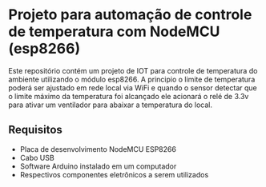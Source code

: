 Projeto para automação de controle de temperatura com NodeMCU (esp8266)
===================================================

Este repositório contém um projeto de IOT para controle de temperatura do ambiente utilizando o módulo esp8266.
A principio o limite de temperatura poderá ser ajustado em rede local via WiFi e quando o sensor detectar que o limite máximo da temperatura foi alcançado ele acionará o relé de 3.3v para ativar um ventilador para abaixar a temperatura do local. 

## Requisitos

* Placa de desenvolvimento NodeMCU ESP8266
* Cabo USB
* Software Arduino instalado em um computador
* Respectivos componentes eletrônicos a serem utilizados